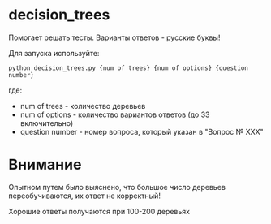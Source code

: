 # decision_trees
Помогает решать тесты. Варианты ответов - русские буквы!

Для запуска используйте:
```
python decision_trees.py {num of trees} {num of options} {question number}
```
где:
- num of trees - количество деревьев
- num of options - количество вариантов ответов (до 33 включительно)
- question number - номер вопроса, который указан в "Вопрос № ХХХ"

# Внимание
Опытном путем было выяснено, что большое число деревьев переобучиваются, их ответ не корректный!

Хорошие ответы получаются при 100-200 деревьях
